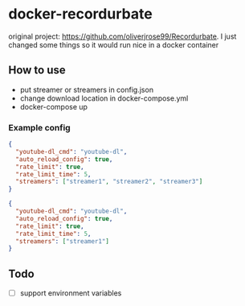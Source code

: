 # docker-recordurbate
original project: https://github.com/oliverjrose99/Recordurbate. I just changed some things so it would run nice in a docker container
## How to use
- put streamer or streamers in config.json
- change download location in docker-compose.yml
- docker-compose up
### Example config
```json
{
  "youtube-dl_cmd": "youtube-dl",
  "auto_reload_config": true,
  "rate_limit": true,
  "rate_limit_time": 5,
  "streamers": ["streamer1", "streamer2", "streamer3"]
}
```
```json
{
  "youtube-dl_cmd": "youtube-dl",
  "auto_reload_config": true,
  "rate_limit": true,
  "rate_limit_time": 5,
  "streamers": ["streamer1"]
}
```
## Todo
- [ ] support environment variables 

